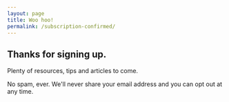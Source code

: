 ```yaml
---
layout: page
title: Woo hoo!
permalink: /subscription-confirmed/
---
```

## Thanks for signing up.
Plenty of resources, tips and articles to come.

No spam, ever. We'll never share your email address and you can opt out at any time.
